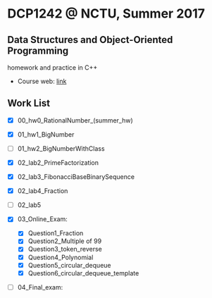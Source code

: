 # DCP1242 @ NCTU, Summer 2017
## Data Structures and Object-Oriented Programming
homework and practice in C++

* Course web: [link](https://summercourse.nctu.edu.tw/SYS_CrsOutLineEditShow.aspx?Acy=105&Sem=X&classNo=1024) 


## Work List

- [x] 00_hw0_RationalNumber_(summer_hw)
- [x] 01_hw1_BigNumber
- [ ] 01_hw2_BigNumberWithClass
- [x] 02_lab2_PrimeFactorization
- [x] 02_lab3_FibonacciBaseBinarySequence
- [x] 02_lab4_Fraction
- [ ] 02_lab5
- [x] 03_Online_Exam:
    - [x] Question1_Fraction
    - [x] Question2_Multiple of 99
    - [x] Question3_token_reverse
    - [x] Question4_Polynomial
    - [x] Question5_circular_dequeue
    - [x] Question6_circular_dequeue_template
- [ ] 04_Final_exam:

